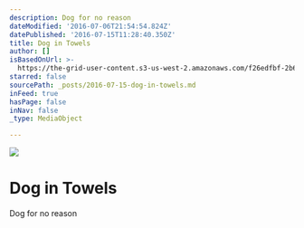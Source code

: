 ```yaml
---
description: Dog for no reason
dateModified: '2016-07-06T21:54:54.824Z'
datePublished: '2016-07-15T11:28:40.350Z'
title: Dog in Towels
author: []
isBasedOnUrl: >-
  https://the-grid-user-content.s3-us-west-2.amazonaws.com/f26edfbf-2b6c-4107-b5f7-db04105c0aec.jpg
starred: false
sourcePath: _posts/2016-07-15-dog-in-towels.md
inFeed: true
hasPage: false
inNav: false
_type: MediaObject

---
```

![](https://the-grid-user-content.s3-us-west-2.amazonaws.com/f26edfbf-2b6c-4107-b5f7-db04105c0aec.jpg)

# Dog in Towels

Dog for no reason